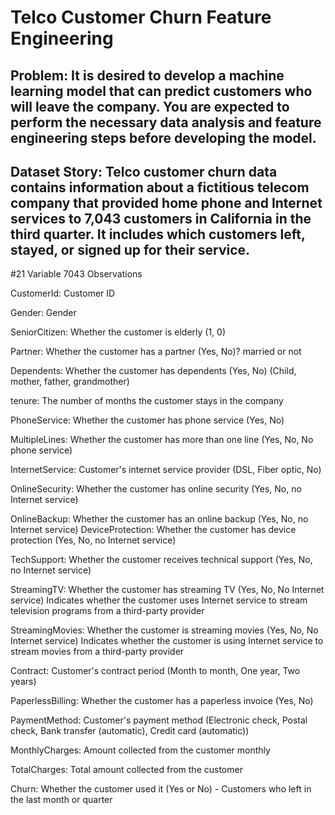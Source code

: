 # Telco Customer Churn Feature Engineering

## Problem: It is desired to develop a machine learning model that can predict customers who will leave the company. You are expected to perform the necessary data analysis and feature engineering steps before developing the model.

## Dataset Story: Telco customer churn data contains information about a fictitious telecom company that provided home phone and Internet services to 7,043 customers in California in the third quarter. It includes which customers left, stayed, or signed up for their service.

#21 Variable 7043 Observations

CustomerId: Customer ID

Gender: Gender

SeniorCitizen: Whether the customer is elderly (1, 0)

Partner: Whether the customer has a partner (Yes, No)? married or not

Dependents: Whether the customer has dependents (Yes, No) (Child, mother, father, grandmother)

  tenure: The number of months the customer stays in the company

PhoneService: Whether the customer has phone service (Yes, No)

MultipleLines: Whether the customer has more than one line (Yes, No, No phone service)

  InternetService: Customer's internet service provider (DSL, Fiber optic, No)

OnlineSecurity: Whether the customer has online security (Yes, No, no Internet service)

OnlineBackup: Whether the customer has an online backup (Yes, No, no Internet service)
DeviceProtection: Whether the customer has device protection (Yes, No, no Internet service)

  TechSupport: Whether the customer receives technical support (Yes, No, no Internet service)

StreamingTV: Whether the customer has streaming TV (Yes, No, No Internet service) Indicates whether the customer uses Internet service to stream television programs from a third-party provider

  StreamingMovies: Whether the customer is streaming movies (Yes, No, No Internet service) Indicates whether the customer is using Internet service to stream movies from a third-party provider

  Contract: Customer's contract period (Month to month, One year, Two years)

PaperlessBilling: Whether the customer has a paperless invoice (Yes, No)

  PaymentMethod: Customer's payment method (Electronic check, Postal check, Bank transfer (automatic), Credit card (automatic))

MonthlyCharges: Amount collected from the customer monthly

TotalCharges: Total amount collected from the customer

Churn: Whether the customer used it (Yes or No) - Customers who left in the last month or quarter
